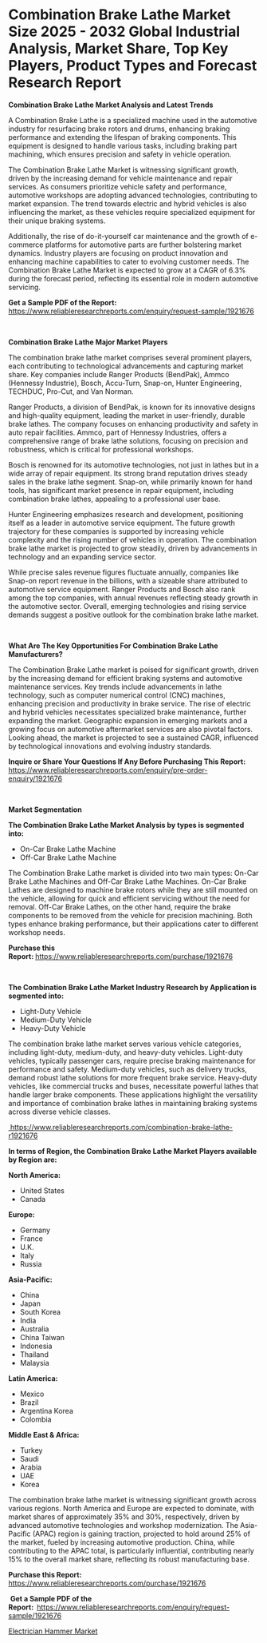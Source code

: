 <p><h1>Combination Brake Lathe Market Size 2025 - 2032 Global Industrial Analysis, Market Share, Top Key Players, Product Types and Forecast Research Report</h1></p><p><strong>Combination Brake Lathe Market Analysis and Latest Trends</strong></p>
<p><p>A Combination Brake Lathe is a specialized machine used in the automotive industry for resurfacing brake rotors and drums, enhancing braking performance and extending the lifespan of braking components. This equipment is designed to handle various tasks, including braking part machining, which ensures precision and safety in vehicle operation. </p><p>The Combination Brake Lathe Market is witnessing significant growth, driven by the increasing demand for vehicle maintenance and repair services. As consumers prioritize vehicle safety and performance, automotive workshops are adopting advanced technologies, contributing to market expansion. The trend towards electric and hybrid vehicles is also influencing the market, as these vehicles require specialized equipment for their unique braking systems.</p><p>Additionally, the rise of do-it-yourself car maintenance and the growth of e-commerce platforms for automotive parts are further bolstering market dynamics. Industry players are focusing on product innovation and enhancing machine capabilities to cater to evolving customer needs. The Combination Brake Lathe Market is expected to grow at a CAGR of 6.3% during the forecast period, reflecting its essential role in modern automotive servicing.</p></p>
<p><strong>Get a Sample PDF of the Report:&nbsp;</strong> <a href="https://www.reliableresearchreports.com/enquiry/request-sample/1921676?utm_campaign=2331&utm_medium=2&utm_source=Github&utm_content=ia&utm_term=20022025&utm_id=combination-brake-lathe">https://www.reliableresearchreports.com/enquiry/request-sample/1921676</a></p>
<p>&nbsp;</p>
<p><strong>Combination Brake Lathe Major Market Players</strong></p>
<p><p>The combination brake lathe market comprises several prominent players, each contributing to technological advancements and capturing market share. Key companies include Ranger Products (BendPak), Ammco (Hennessy Industrie), Bosch, Accu-Turn, Snap-on, Hunter Engineering, TECHDUC, Pro-Cut, and Van Norman.</p><p>Ranger Products, a division of BendPak, is known for its innovative designs and high-quality equipment, leading the market in user-friendly, durable brake lathes. The company focuses on enhancing productivity and safety in auto repair facilities. Ammco, part of Hennessy Industries, offers a comprehensive range of brake lathe solutions, focusing on precision and robustness, which is critical for professional workshops.</p><p>Bosch is renowned for its automotive technologies, not just in lathes but in a wide array of repair equipment. Its strong brand reputation drives steady sales in the brake lathe segment. Snap-on, while primarily known for hand tools, has significant market presence in repair equipment, including combination brake lathes, appealing to a professional user base.</p><p>Hunter Engineering emphasizes research and development, positioning itself as a leader in automotive service equipment. The future growth trajectory for these companies is supported by increasing vehicle complexity and the rising number of vehicles in operation. The combination brake lathe market is projected to grow steadily, driven by advancements in technology and an expanding service sector.</p><p>While precise sales revenue figures fluctuate annually, companies like Snap-on report revenue in the billions, with a sizeable share attributed to automotive service equipment. Ranger Products and Bosch also rank among the top companies, with annual revenues reflecting steady growth in the automotive sector. Overall, emerging technologies and rising service demands suggest a positive outlook for the combination brake lathe market.</p></p>
<p>&nbsp;</p>
<p><strong>What Are The Key Opportunities For Combination Brake Lathe Manufacturers?</strong></p>
<p><p>The Combination Brake Lathe market is poised for significant growth, driven by the increasing demand for efficient braking systems and automotive maintenance services. Key trends include advancements in lathe technology, such as computer numerical control (CNC) machines, enhancing precision and productivity in brake service. The rise of electric and hybrid vehicles necessitates specialized brake maintenance, further expanding the market. Geographic expansion in emerging markets and a growing focus on automotive aftermarket services are also pivotal factors. Looking ahead, the market is projected to see a sustained CAGR, influenced by technological innovations and evolving industry standards.</p></p>
<p><strong>Inquire or Share Your Questions If Any Before Purchasing This Report:</strong> <a href="https://www.reliableresearchreports.com/enquiry/pre-order-enquiry/1921676?utm_campaign=2331&utm_medium=2&utm_source=Github&utm_content=ia&utm_term=20022025&utm_id=combination-brake-lathe">https://www.reliableresearchreports.com/enquiry/pre-order-enquiry/1921676</a></p>
<p>&nbsp;</p>
<p><strong>Market Segmentation</strong></p>
<p><strong>The Combination Brake Lathe Market Analysis by types is segmented into:</strong></p>
<p><ul><li>On-Car Brake Lathe Machine</li><li>Off-Car Brake Lathe Machine</li></ul></p>
<p><p>The Combination Brake Lathe market is divided into two main types: On-Car Brake Lathe Machines and Off-Car Brake Lathe Machines. On-Car Brake Lathes are designed to machine brake rotors while they are still mounted on the vehicle, allowing for quick and efficient servicing without the need for removal. Off-Car Brake Lathes, on the other hand, require the brake components to be removed from the vehicle for precision machining. Both types enhance braking performance, but their applications cater to different workshop needs.</p></p>
<p><strong>Purchase this Report:&nbsp;</strong><a href="https://www.reliableresearchreports.com/purchase/1921676?utm_campaign=2331&utm_medium=2&utm_source=Github&utm_content=ia&utm_term=20022025&utm_id=combination-brake-lathe">https://www.reliableresearchreports.com/purchase/1921676</a></p>
<p>&nbsp;</p>
<p><strong>The Combination Brake Lathe Market Industry Research by Application is segmented into:</strong></p>
<p><ul><li>Light-Duty Vehicle</li><li>Medium-Duty Vehicle</li><li>Heavy-Duty Vehicle</li></ul></p>
<p><p>The combination brake lathe market serves various vehicle categories, including light-duty, medium-duty, and heavy-duty vehicles. Light-duty vehicles, typically passenger cars, require precise braking maintenance for performance and safety. Medium-duty vehicles, such as delivery trucks, demand robust lathe solutions for more frequent brake service. Heavy-duty vehicles, like commercial trucks and buses, necessitate powerful lathes that handle larger brake components. These applications highlight the versatility and importance of combination brake lathes in maintaining braking systems across diverse vehicle classes.</p></p>
<p><a href="https://www.reliableresearchreports.com/combination-brake-lathe-r1921676?utm_campaign=2331&utm_medium=2&utm_source=Github&utm_content=ia&utm_term=20022025&utm_id=combination-brake-lathe">&nbsp;https://www.reliableresearchreports.com/combination-brake-lathe-r1921676</a></p>
<p><strong>In terms of Region, the Combination Brake Lathe Market Players available by Region are:</strong></p>
<p>
    <p> <strong> North America: </strong>
        <ul>
            <li>United States</li>
            <li>Canada</li>
        </ul>
        </p> 
    <p> <strong> Europe: </strong>
        <ul>
            <li>Germany</li>
            <li>France</li>
            <li>U.K.</li>
            <li>Italy</li>
            <li>Russia</li>
        </ul>
        </p> 
    <p> <strong> Asia-Pacific: </strong>
        <ul>
            <li>China</li>
            <li>Japan</li>
            <li>South Korea</li>
            <li>India</li>
            <li>Australia</li>
            <li>China Taiwan</li>
            <li>Indonesia</li>
            <li>Thailand</li>
            <li>Malaysia</li>
        </ul>
        </p> 
    <p> <strong> Latin America: </strong>
        <ul>
            <li>Mexico</li>
            <li>Brazil</li>
            <li>Argentina Korea</li>
            <li>Colombia</li>
        </ul>
        </p> 
    <p> <strong> Middle East & Africa: </strong>
        <ul>
            <li>Turkey</li>
            <li>Saudi</li>
            <li>Arabia</li>
            <li>UAE</li>
            <li>Korea</li>
        </ul>
    </p>
    </p>
<p><p>The combination brake lathe market is witnessing significant growth across various regions. North America and Europe are expected to dominate, with market shares of approximately 35% and 30%, respectively, driven by advanced automotive technologies and workshop modernization. The Asia-Pacific (APAC) region is gaining traction, projected to hold around 25% of the market, fueled by increasing automotive production. China, while contributing to the APAC total, is particularly influential, contributing nearly 15% to the overall market share, reflecting its robust manufacturing base.</p></p>
<p><strong>Purchase this Report: </strong><a href="https://www.reliableresearchreports.com/purchase/1921676?utm_campaign=2331&utm_medium=2&utm_source=Github&utm_content=ia&utm_term=20022025&utm_id=combination-brake-lathe">https://www.reliableresearchreports.com/purchase/1921676</a></p>
<p>&nbsp;<strong>Get a Sample PDF of the Report:&nbsp;&nbsp;</strong><a href="https://www.reliableresearchreports.com/enquiry/request-sample/1921676?utm_campaign=2331&utm_medium=2&utm_source=Github&utm_content=ia&utm_term=20022025&utm_id=combination-brake-lathe">https://www.reliableresearchreports.com/enquiry/request-sample/1921676</a></p>
<p><strong></strong></p>
<p><p><a href="https://github.com/domoniqueluoma76/Market-Research-Report-List-1/blob/main/electrician-hammer-market.md?utm_campaign=2331&utm_medium=2&utm_source=Github&utm_content=ia&utm_term=20022025&utm_id=combination-brake-lathe">Electrician Hammer Market</a></p></p>